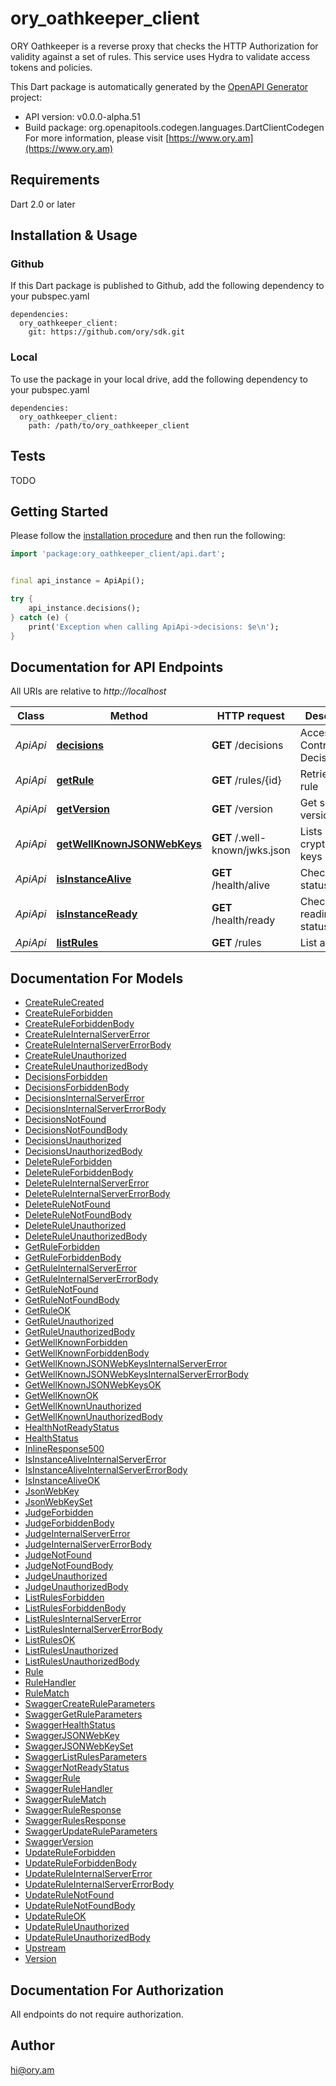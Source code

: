 # ory_oathkeeper_client
ORY Oathkeeper is a reverse proxy that checks the HTTP Authorization for validity against a set of rules. This service uses Hydra to validate access tokens and policies.

This Dart package is automatically generated by the [OpenAPI Generator](https://openapi-generator.tech) project:

- API version: v0.0.0-alpha.51
- Build package: org.openapitools.codegen.languages.DartClientCodegen
For more information, please visit [https://www.ory.am](https://www.ory.am)

## Requirements

Dart 2.0 or later

## Installation & Usage

### Github
If this Dart package is published to Github, add the following dependency to your pubspec.yaml
```
dependencies:
  ory_oathkeeper_client:
    git: https://github.com/ory/sdk.git
```

### Local
To use the package in your local drive, add the following dependency to your pubspec.yaml
```
dependencies:
  ory_oathkeeper_client:
    path: /path/to/ory_oathkeeper_client
```

## Tests

TODO

## Getting Started

Please follow the [installation procedure](#installation--usage) and then run the following:

```dart
import 'package:ory_oathkeeper_client/api.dart';


final api_instance = ApiApi();

try {
    api_instance.decisions();
} catch (e) {
    print('Exception when calling ApiApi->decisions: $e\n');
}

```

## Documentation for API Endpoints

All URIs are relative to *http://localhost*

Class | Method | HTTP request | Description
------------ | ------------- | ------------- | -------------
*ApiApi* | [**decisions**](doc//ApiApi.md#decisions) | **GET** /decisions | Access Control Decision API
*ApiApi* | [**getRule**](doc//ApiApi.md#getrule) | **GET** /rules/{id} | Retrieve a rule
*ApiApi* | [**getVersion**](doc//ApiApi.md#getversion) | **GET** /version | Get service version
*ApiApi* | [**getWellKnownJSONWebKeys**](doc//ApiApi.md#getwellknownjsonwebkeys) | **GET** /.well-known/jwks.json | Lists cryptographic keys
*ApiApi* | [**isInstanceAlive**](doc//ApiApi.md#isinstancealive) | **GET** /health/alive | Check alive status
*ApiApi* | [**isInstanceReady**](doc//ApiApi.md#isinstanceready) | **GET** /health/ready | Check readiness status
*ApiApi* | [**listRules**](doc//ApiApi.md#listrules) | **GET** /rules | List all rules


## Documentation For Models

 - [CreateRuleCreated](doc//CreateRuleCreated.md)
 - [CreateRuleForbidden](doc//CreateRuleForbidden.md)
 - [CreateRuleForbiddenBody](doc//CreateRuleForbiddenBody.md)
 - [CreateRuleInternalServerError](doc//CreateRuleInternalServerError.md)
 - [CreateRuleInternalServerErrorBody](doc//CreateRuleInternalServerErrorBody.md)
 - [CreateRuleUnauthorized](doc//CreateRuleUnauthorized.md)
 - [CreateRuleUnauthorizedBody](doc//CreateRuleUnauthorizedBody.md)
 - [DecisionsForbidden](doc//DecisionsForbidden.md)
 - [DecisionsForbiddenBody](doc//DecisionsForbiddenBody.md)
 - [DecisionsInternalServerError](doc//DecisionsInternalServerError.md)
 - [DecisionsInternalServerErrorBody](doc//DecisionsInternalServerErrorBody.md)
 - [DecisionsNotFound](doc//DecisionsNotFound.md)
 - [DecisionsNotFoundBody](doc//DecisionsNotFoundBody.md)
 - [DecisionsUnauthorized](doc//DecisionsUnauthorized.md)
 - [DecisionsUnauthorizedBody](doc//DecisionsUnauthorizedBody.md)
 - [DeleteRuleForbidden](doc//DeleteRuleForbidden.md)
 - [DeleteRuleForbiddenBody](doc//DeleteRuleForbiddenBody.md)
 - [DeleteRuleInternalServerError](doc//DeleteRuleInternalServerError.md)
 - [DeleteRuleInternalServerErrorBody](doc//DeleteRuleInternalServerErrorBody.md)
 - [DeleteRuleNotFound](doc//DeleteRuleNotFound.md)
 - [DeleteRuleNotFoundBody](doc//DeleteRuleNotFoundBody.md)
 - [DeleteRuleUnauthorized](doc//DeleteRuleUnauthorized.md)
 - [DeleteRuleUnauthorizedBody](doc//DeleteRuleUnauthorizedBody.md)
 - [GetRuleForbidden](doc//GetRuleForbidden.md)
 - [GetRuleForbiddenBody](doc//GetRuleForbiddenBody.md)
 - [GetRuleInternalServerError](doc//GetRuleInternalServerError.md)
 - [GetRuleInternalServerErrorBody](doc//GetRuleInternalServerErrorBody.md)
 - [GetRuleNotFound](doc//GetRuleNotFound.md)
 - [GetRuleNotFoundBody](doc//GetRuleNotFoundBody.md)
 - [GetRuleOK](doc//GetRuleOK.md)
 - [GetRuleUnauthorized](doc//GetRuleUnauthorized.md)
 - [GetRuleUnauthorizedBody](doc//GetRuleUnauthorizedBody.md)
 - [GetWellKnownForbidden](doc//GetWellKnownForbidden.md)
 - [GetWellKnownForbiddenBody](doc//GetWellKnownForbiddenBody.md)
 - [GetWellKnownJSONWebKeysInternalServerError](doc//GetWellKnownJSONWebKeysInternalServerError.md)
 - [GetWellKnownJSONWebKeysInternalServerErrorBody](doc//GetWellKnownJSONWebKeysInternalServerErrorBody.md)
 - [GetWellKnownJSONWebKeysOK](doc//GetWellKnownJSONWebKeysOK.md)
 - [GetWellKnownOK](doc//GetWellKnownOK.md)
 - [GetWellKnownUnauthorized](doc//GetWellKnownUnauthorized.md)
 - [GetWellKnownUnauthorizedBody](doc//GetWellKnownUnauthorizedBody.md)
 - [HealthNotReadyStatus](doc//HealthNotReadyStatus.md)
 - [HealthStatus](doc//HealthStatus.md)
 - [InlineResponse500](doc//InlineResponse500.md)
 - [IsInstanceAliveInternalServerError](doc//IsInstanceAliveInternalServerError.md)
 - [IsInstanceAliveInternalServerErrorBody](doc//IsInstanceAliveInternalServerErrorBody.md)
 - [IsInstanceAliveOK](doc//IsInstanceAliveOK.md)
 - [JsonWebKey](doc//JsonWebKey.md)
 - [JsonWebKeySet](doc//JsonWebKeySet.md)
 - [JudgeForbidden](doc//JudgeForbidden.md)
 - [JudgeForbiddenBody](doc//JudgeForbiddenBody.md)
 - [JudgeInternalServerError](doc//JudgeInternalServerError.md)
 - [JudgeInternalServerErrorBody](doc//JudgeInternalServerErrorBody.md)
 - [JudgeNotFound](doc//JudgeNotFound.md)
 - [JudgeNotFoundBody](doc//JudgeNotFoundBody.md)
 - [JudgeUnauthorized](doc//JudgeUnauthorized.md)
 - [JudgeUnauthorizedBody](doc//JudgeUnauthorizedBody.md)
 - [ListRulesForbidden](doc//ListRulesForbidden.md)
 - [ListRulesForbiddenBody](doc//ListRulesForbiddenBody.md)
 - [ListRulesInternalServerError](doc//ListRulesInternalServerError.md)
 - [ListRulesInternalServerErrorBody](doc//ListRulesInternalServerErrorBody.md)
 - [ListRulesOK](doc//ListRulesOK.md)
 - [ListRulesUnauthorized](doc//ListRulesUnauthorized.md)
 - [ListRulesUnauthorizedBody](doc//ListRulesUnauthorizedBody.md)
 - [Rule](doc//Rule.md)
 - [RuleHandler](doc//RuleHandler.md)
 - [RuleMatch](doc//RuleMatch.md)
 - [SwaggerCreateRuleParameters](doc//SwaggerCreateRuleParameters.md)
 - [SwaggerGetRuleParameters](doc//SwaggerGetRuleParameters.md)
 - [SwaggerHealthStatus](doc//SwaggerHealthStatus.md)
 - [SwaggerJSONWebKey](doc//SwaggerJSONWebKey.md)
 - [SwaggerJSONWebKeySet](doc//SwaggerJSONWebKeySet.md)
 - [SwaggerListRulesParameters](doc//SwaggerListRulesParameters.md)
 - [SwaggerNotReadyStatus](doc//SwaggerNotReadyStatus.md)
 - [SwaggerRule](doc//SwaggerRule.md)
 - [SwaggerRuleHandler](doc//SwaggerRuleHandler.md)
 - [SwaggerRuleMatch](doc//SwaggerRuleMatch.md)
 - [SwaggerRuleResponse](doc//SwaggerRuleResponse.md)
 - [SwaggerRulesResponse](doc//SwaggerRulesResponse.md)
 - [SwaggerUpdateRuleParameters](doc//SwaggerUpdateRuleParameters.md)
 - [SwaggerVersion](doc//SwaggerVersion.md)
 - [UpdateRuleForbidden](doc//UpdateRuleForbidden.md)
 - [UpdateRuleForbiddenBody](doc//UpdateRuleForbiddenBody.md)
 - [UpdateRuleInternalServerError](doc//UpdateRuleInternalServerError.md)
 - [UpdateRuleInternalServerErrorBody](doc//UpdateRuleInternalServerErrorBody.md)
 - [UpdateRuleNotFound](doc//UpdateRuleNotFound.md)
 - [UpdateRuleNotFoundBody](doc//UpdateRuleNotFoundBody.md)
 - [UpdateRuleOK](doc//UpdateRuleOK.md)
 - [UpdateRuleUnauthorized](doc//UpdateRuleUnauthorized.md)
 - [UpdateRuleUnauthorizedBody](doc//UpdateRuleUnauthorizedBody.md)
 - [Upstream](doc//Upstream.md)
 - [Version](doc//Version.md)


## Documentation For Authorization

 All endpoints do not require authorization.


## Author

hi@ory.am


